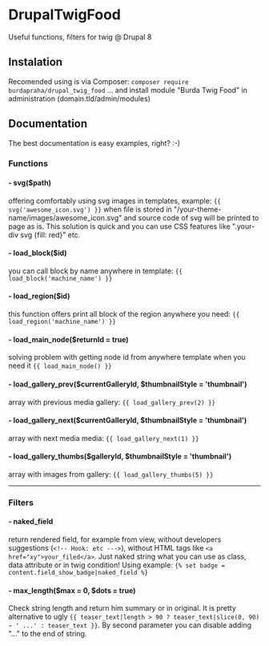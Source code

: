 # DrupalTwigFood
Useful functions, filters for twig @ Drupal 8

## Instalation
Recomended using is via Composer:
`composer require burdapraha/drupal_twig_food`
... and install module "Burda Twig Food" in administration (domain.tld/admin/modules)

## Documentation

The best documentation is easy examples, right? :-)

### Functions

#### - svg($path)
offering comfortably using svg images in templates, example: ```{{ svg('awesome_icon.svg') }}``` when file is stored in "/your-theme-name/images/awesome_icon.svg" and source code of svg will be printed to page as is. This solution is quick and you can use CSS features like ".your-div svg {fill: red}" etc.

#### - load_block($id)
you can call block by name anywhere in template: ```{{ load_block('machine_name') }}```

#### - load_region($id)
this function offers print all block of the region anywhere you need: ```{{ load_region('machine_name') }}```

#### - load_main_node($returnId = true)
solving problem with getting node id from anywhere template when you need it ```{{ load_main_node() }}```

#### - load_gallery_prev($currentGalleryId, $thumbnailStyle = 'thumbnail')
array with previous media gallery: ```{{ load_gallery_prev(2) }}```

#### - load_gallery_next($currentGalleryId, $thumbnailStyle = 'thumbnail')
array with next media media: ```{{ load_gallery_next(1) }}```

#### - load_gallery_thumbs($galleryId, $thumbnailStyle = 'thumbnail')
array with images from gallery: ```{{ load_gallery_thumbs(5) }}```

------

### Filters

#### - naked_field
return rendered field, for example from view, without developers suggestions (```<!-- Hook: etc --->```), without HTML tags like `<a href="xy">your_filed</a>`. Just naked string what you can use as class, data attribute or in twig condition! Using example: `{% set badge = content.field_show_badge|naked_field %}`

#### - max_length($max = 0, $dots = true)
Check string length and return him summary or in original. It is pretty alternative to ugly ```{{ teaser_text|length > 90 ? teaser_text|slice(0, 90) ~ ' ...' : teaser_text }}```. By second parameter you can disable adding "..." to the end of string.
